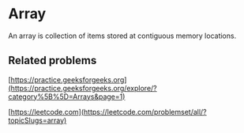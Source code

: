 # Array

An array is collection of items stored at contiguous memory locations.

## Related problems

[https://practice.geeksforgeeks.org](https://practice.geeksforgeeks.org/explore/?category%5B%5D=Arrays&page=1)

[https://leetcode.com](https://leetcode.com/problemset/all/?topicSlugs=array)
